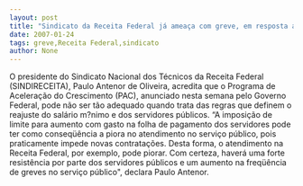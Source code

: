```yaml
---
layout: post
title: "Sindicato da Receita Federal já ameaça com greve, em resposta aos limites salariais do PAC"
date: 2007-01-24
tags: greve,Receita Federal,sindicato
author: None
---
```

O presidente do Sindicato Nacional dos Técnicos da Receita Federal (SINDIRECEITA), Paulo Antenor de Oliveira, acredita que o Programa de Aceleração do Crescimento (PAC), anunciado nesta semana pelo Governo Federal, pode não ser tão adequado quando trata das regras que definem o reajuste do salário m?nimo e dos servidores públicos. 
“A imposição de limite para aumento com gasto na folha de pagamento dos servidores pode ter como conseqüência a piora no atendimento no serviço público, pois praticamente impede novas contratações. Desta forma, o atendimento na Receita Federal, por exemplo, pode piorar. Com certeza, haverá uma forte resistência por parte dos servidores públicos e um aumento na freqüência de greves no serviço público\", declara Paulo Antenor. 